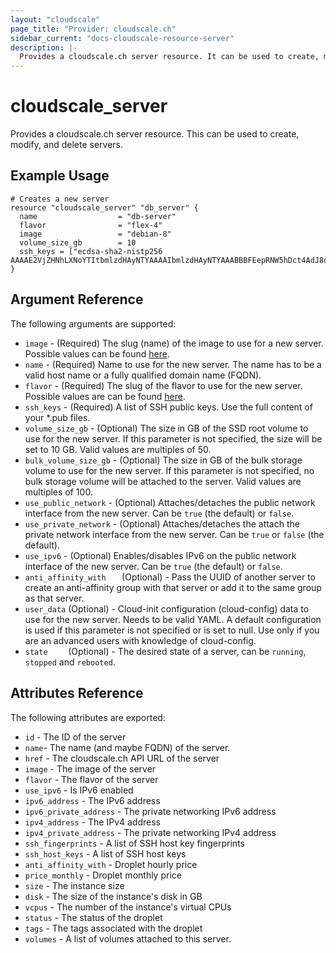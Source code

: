 ```yaml
---
layout: "cloudscale"
page_title: "Provider: cloudscale.ch"
sidebar_current: "docs-cloudscale-resource-server"
description: |-
  Provides a cloudscale.ch server resource. It can be used to create, modify, and delete servers.
---
```


# cloudscale\_server

Provides a cloudscale.ch server resource. This can be used to create, modify,
and delete servers. 

## Example Usage

```hcl
# Creates a new server
resource "cloudscale_server" "db_server" {
  name      			= "db-server"
  flavor    			= "flex-4"
  image     			= "debian-8"
  volume_size_gb	    = 10
  ssh_keys = ["ecdsa-sha2-nistp256 AAAAE2VjZHNhLXNoYTItbmlzdHAyNTYAAAAIbmlzdHAyNTYAAABBBFEepRNW5hDct4AdJ8oYsb4lNP5E9XY5fnz3ZvgNCEv7m48+bhUjJXUPuamWix3zigp2lgJHC6SChI/okJ41GUY="]
}
```

## Argument Reference

The following arguments are supported:

* `image` - (Required) The slug (name) of the image to use for a new server.
   Possible values can be found [here](https://www.cloudscale.ch/en/api/v1#images).
* `name` - (Required) Name to use for the new server. The name has to be a
   valid host name or a fully qualified domain name (FQDN).
* `flavor` - (Required) The slug of the flavor to use for the new server.
   Possible values are can be found [here](https://www.cloudscale.ch/en/api/v1#flavors).
* `ssh_keys` - (Required) A list of SSH public keys. Use the full content of 
   your \*.pub files.
* `volume_size_gb` - (Optional) The size in GB of the SSD root volume to use
   for the new server. If this parameter is not specified, the size will be set
   to 10 GB. Valid values are multiples of 50.
* `bulk_volume_size_gb` - (Optional) The size in GB of the bulk storage volume 
   to use for the new server. If this parameter is not specified, no bulk
   storage volume will be attached to the server. Valid values are multiples of 100.
* `use_public_network` - (Optional) Attaches/detaches the public network 
   interface from the new server. Can be `true` (the default) or `false`.
* `use_private_network` - (Optional) Attaches/detaches the attach the private 
   network interface from the new server. Can be `true` or `false` (the default).
* `use_ipv6` - (Optional) Enables/disables IPv6 on the public network interface 
   of the new server. Can be `true` (the default) or `false`.
* `anti_affinity_with	` (Optional) - Pass the UUID of another server to
   create an anti-affinity group with that server or add it to the same group
   as that server.
* `user_data` (Optional) - Cloud-init configuration (cloud-config) data to use 
   for the new server. Needs to be valid YAML. A default configuration is used 
   if this parameter is not specified or is set to null. Use only if you are an 
   advanced users with knowledge of cloud-config.
* `state	` (Optional) - The desired state of a server, can be `running`, `stopped` and `rebooted`.

## Attributes Reference

The following attributes are exported:

* `id` - The ID of the server
* `name`- The name (and maybe FQDN) of the server.
* `href` - The cloudscale.ch API URL of the server
* `image` - The image of the server
* `flavor` - The flavor of the server
* `use_ipv6` - Is IPv6 enabled
* `ipv6_address` - The IPv6 address
* `ipv6_private_address` - The private networking IPv6 address
* `ipv4_address` - The IPv4 address
* `ipv4_private_address` - The private networking IPv4 address
* `ssh_fingerprints` - A list of SSH host key fingerprints
* `ssh_host_keys` - A list of SSH host keys
* `anti_affinity_with` - Droplet hourly price
* `price_monthly` - Droplet monthly price
* `size` - The instance size
* `disk` - The size of the instance's disk in GB
* `vcpus` - The number of the instance's virtual CPUs
* `status` - The status of the droplet
* `tags` - The tags associated with the droplet
* `volumes` -  A list of volumes attached to this server.
